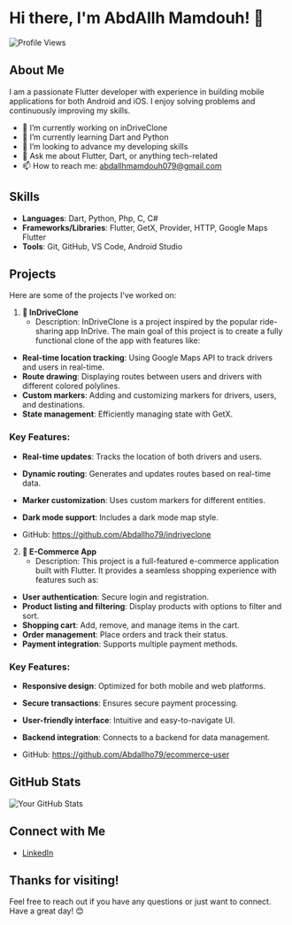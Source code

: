 # Hi there, I'm AbdAllh Mamdouh! 👋

![Profile Views](https://komarev.com/ghpvc/?username=Abdallho79&color=brightgreen)

## About Me
I am a passionate Flutter developer with experience in building mobile applications for both Android and iOS. I enjoy solving problems and continuously improving my skills.

- 🔭 I’m currently working on inDriveClone
- 🌱 I’m currently learning Dart and Python
- 👯 I’m looking to advance my developing skills
- 💬 Ask me about Flutter, Dart, or anything tech-related
- 📫 How to reach me: abdallhmamdouh079@gmail.com


## Skills
- **Languages**: Dart, Python, Php, C, C#
- **Frameworks/Libraries**: Flutter, GetX, Provider, HTTP, Google Maps Flutter
- **Tools**: Git, GitHub, VS Code, Android Studio

## Projects
Here are some of the projects I've worked on:

1. **🚗 InDriveClone**
   - Description: InDriveClone is a project inspired by the popular ride-sharing app InDrive. The main goal of this project is to create a fully functional clone of the app with features like:
  - **Real-time location tracking**: Using Google Maps API to track drivers and users in real-time.
  - **Route drawing**: Displaying routes between users and drivers with different colored polylines.
  - **Custom markers**: Adding and customizing markers for drivers, users, and destinations.
  - **State management**: Efficiently managing state with GetX.
  
  ### Key Features:
  - **Real-time updates**: Tracks the location of both drivers and users.
  - **Dynamic routing**: Generates and updates routes based on real-time data.
  - **Marker customization**: Uses custom markers for different entities.
  - **Dark mode support**: Includes a dark mode map style.

   - GitHub: https://github.com/Abdallho79/indriveclone

2. **🛒 E-Commerce App**
   - Description: This project is a full-featured e-commerce application built with Flutter. It provides a seamless shopping experience with features such as:
  - **User authentication**: Secure login and registration.
  - **Product listing and filtering**: Display products with options to filter and sort.
  - **Shopping cart**: Add, remove, and manage items in the cart.
  - **Order management**: Place orders and track their status.
  - **Payment integration**: Supports multiple payment methods.
  
  ### Key Features:
  - **Responsive design**: Optimized for both mobile and web platforms.
  - **Secure transactions**: Ensures secure payment processing.
  - **User-friendly interface**: Intuitive and easy-to-navigate UI.
  - **Backend integration**: Connects to a backend for data management.
  
   - GitHub: https://github.com/Abdallho79/ecommerce-user

## GitHub Stats
![Your GitHub Stats](https://github-readme-stats.vercel.app/api?username=Abdallho79&show_icons=true&theme=radical)

## Connect with Me
- [LinkedIn](https://www.linkedin.com/in/abdallh-mamdouh-b3870130a/)

## Thanks for visiting!
Feel free to reach out if you have any questions or just want to connect. Have a great day! 😊
